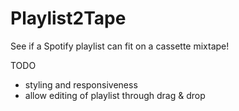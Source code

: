 # Playlist2Tape

See if a Spotify playlist can fit on a cassette mixtape!

TODO

- styling and responsiveness
- allow editing of playlist through drag & drop
